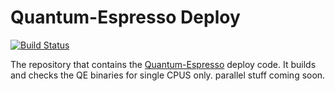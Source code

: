 # Quantum-Espresso Deploy
[![Build Status](http://ci.sagrid.ac.za/buildStatus/icon?job=quantum-espresso-noparallel-deploy)](http://ci.sagrid.ac.za/job/quantum-espresso-noparallel-deploy/)

The repository that contains the [Quantum-Espresso](http://www.quantum-espresso.org/) deploy code. It builds and checks the QE binaries for single CPUS only. parallel stuff coming soon.
